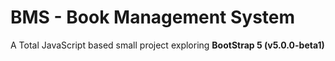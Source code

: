 # BMS - Book Management System

A Total JavaScript based small project exploring <b>BootStrap 5 (v5.0.0-beta1)</b>
